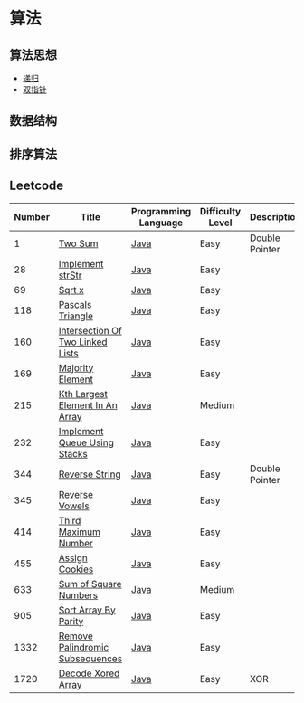 # 算法

## 算法思想
- [递归](https://github.com/heyzeng/Graphical-Algorithm/blob/master/Algorithm-Java/Data-Structure/src/main/java/recursion/recursion.md)
- [双指针]()
## 数据结构

## 排序算法



## Leetcode
|  Number   | Title  | Programming Language |Difficulty Level|Description|
|  ----  | ----  |  ----  | ----  | ---- |
|1|[Two Sum](https://leetcode-cn.com/problems/two-sum/)| [Java](https://github.com/heyzeng/Graphical-Algorithm/blob/master/LeetCode/src/main/java/lc_0001_twoSum.java)  | Easy |Double Pointer|
|28|[Implement strStr](https://leetcode-cn.com/problems/implement-strstr/)    | [Java](https://github.com/heyzeng/Graphical-Algorithm/blob/master/LeetCode/src/main/java/lc_0028_strStr.java)  |Easy | |
|69|[Sqrt x](https://leetcode-cn.com/problems/sqrtx/description/)|[Java](https://github.com/heyzeng/Graphical-Algorithm/blob/master/LeetCode/src/main/java/lc_0069_sqrtX.java)|Easy||
|118|[Pascals Triangle](https://leetcode-cn.com/problems/pascals-triangle/)| [Java](https://github.com/heyzeng/Graphical-Algorithm/blob/master/LeetCode/src/main/java/lc_0118_pascals_triangle.java)|Easy||
|160|[Intersection Of Two Linked Lists](https://leetcode-cn.com/problems/intersection-of-two-linked-lists/)|[Java](https://github.com/heyzeng/Graphical-Algorithm/blob/master/LeetCode/src/main/java/lc_0160_getIntersectionNode.java)|Easy||
|169|[Majority Element](https://leetcode-cn.com/problems/majority-element/)|[Java](https://github.com/heyzeng/Graphical-Algorithm/blob/master/LeetCode/src/main/java/lc_0169_majorityElement.java)|Easy||
|215|[Kth Largest Element In An Array](https://leetcode-cn.com/problems/kth-largest-element-in-an-array/)| [Java](https://github.com/heyzeng/Graphical-Algorithm/blob/master/LeetCode/src/main/java/lc_0215_findKthLargest.java)|Medium||
|232|[Implement Queue Using Stacks](https://leetcode-cn.com/problems/implement-queue-using-stacks/description/)|[Java](https://github.com/heyzeng/Graphical-Algorithm/blob/master/LeetCode/src/main/java/lc_0232_MyQueue.java)|Easy||
|344|[Reverse String](https://leetcode-cn.com/problems/reverse-string/)|[Java](https://github.com/heyzeng/Graphical-Algorithm/blob/master/LeetCode/src/main/java/lc_0344_reverseString.java)|Easy|Double Pointer|
|345|[Reverse Vowels](https://leetcode-cn.com/problems/reverse-vowels-of-a-string/description/)|[Java]()|Easy||
|414|[Third Maximum Number](https://leetcode-cn.com/problems/third-maximum-number/)|[Java]()|Easy||
|455|[Assign Cookies](https://leetcode-cn.com/problems/assign-cookies/)| [Java](https://github.com/heyzeng/Graphical-Algorithm/blob/master/LeetCode/src/main/java/lc_0455_findContentChildren.java)|Easy||
|633|[Sum of Square Numbers](https://leetcode-cn.com/problems/sum-of-square-numbers/)| [Java](https://github.com/heyzeng/Graphical-Algorithm/blob/master/LeetCode/src/main/java/lc_0633_judgeSquareSum.java)|Medium||
|905|[Sort Array By Parity](https://leetcode-cn.com/problems/sort-array-by-parity/)|[Java]()|Easy| |
|1332|[Remove Palindromic Subsequences](https://leetcode-cn.com/problems/remove-palindromic-subsequences/)|[Java](https://github.com/heyzeng/Graphical-Algorithm/blob/master/LeetCode/src/main/java/lc_1332_removePalindromeSub.java)|Easy||
|1720|[Decode Xored Array](https://leetcode-cn.com/problems/decode-xored-array/)|[Java]()|Easy|XOR|


